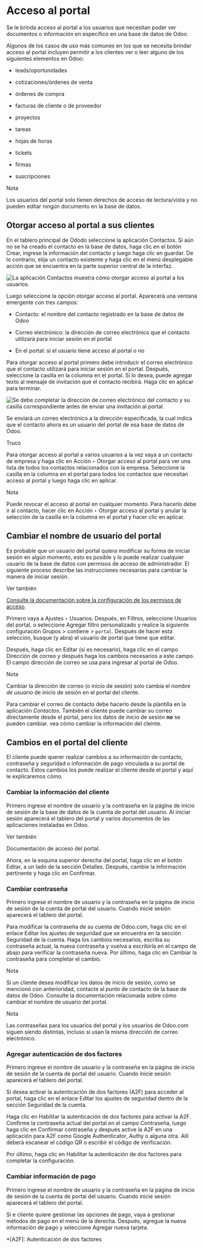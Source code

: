 # Acceso al portal

Se le brinda acceso al portal a los usuarios que necesitan poder ver
documentos o información en específico en una base de datos de Odoo.

Algunos de los casos de uso más comunes en los que se necesita brindar acceso
al portal incluyen permitir a los clientes ver o leer alguno de los siguientes
elementos en Odoo:

  * leads/oportunidades

  * cotizaciones/órdenes de venta

  * órdenes de compra

  * facturas de cliente o de proveedor

  * proyectos

  * tareas

  * hojas de horas

  * tickets

  * firmas

  * suscripciones

Nota

Los usuarios del portal solo tienen derechos de acceso de lectura/vista y no
pueden editar ningún documento en la base de datos.

## Otorgar acceso al portal a sus clientes

En el tablero principal de Ododo seleccione la aplicación Contactos. Si aún no
se ha creado el contacto en la base de datos, haga clic en el botón Crear,
ingrese la información del contacto y luego haga clic en guardar. De lo
contrario, elija un contacto existente y haga clic en el menú desplegable
acción que se encuentra en la parte superior central de la interfaz.

![La aplicación Contactos muestra cómo otorgar acceso al portal a los
usuarios.](../../../_images/grant-portal-access.png)

Luego seleccione la opción otorgar acceso al portal. Aparecerá una ventana
emergente con tres campos:

  * Contacto: el nombre del contacto registrado en la base de datos de Odoo

  * Correo electrónico: la dirección de correo electrónico que el contacto utilizará para iniciar sesión en el portal

  * En el portal: si el usuario tiene acceso al portal o no

Para otorgar acceso al portal primero debe introducir el correo electrónico
que el contacto utilizará para iniciar sesión en el portal. Después,
seleccione la casilla en la columna en el portal. Si lo desea, puede agregar
texto al mensaje de invitación que el contacto recibirá. Haga clic en aplicar
para terminar.

![Se debe completar la dirección de correo electrónico del contacto y su
casilla correspondiente antes de enviar una invitación al
portal.](../../../_images/add-contact-to-portal.png)

Se enviará un correo electrónico a la dirección especificada, la cual indica
que el contacto ahora es un usuario del portal de esa base de datos de Odoo.

Truco

Para otorgar acceso al portal a varios usuarios a la vez vaya a un contacto de
empresa y haga clic en Acción ‣ Otorgar acceso al portal para ver una lista de
todos los contactos relacionados con la empresa. Seleccione la casilla en la
columna en el portal para todos los contactos que necesitan acceso al portal y
luego haga clic en aplicar.

Nota

Puede revocar el acceso al portal en cualquier momento. Para hacerlo debe ir
al contacto, hacer clic en Acción ‣ Otorgar acceso al portal y anular la
selección de la casilla en la columna en el portal y hacer clic en aplicar.

## Cambiar el nombre de usuario del portal

Es probable que un usuario del portal quiera modificar su forma de iniciar
sesión en algún momento, esto es posible y lo puede realizar cualquier usuario
de la base de datos con permisos de acceso de administrador. El siguiente
proceso describe las instrucciones necesarias para cambiar la manera de
iniciar sesión.

Ver también

[Consulte la documentación sobre la configuración de los permisos de
acceso](access_rights.html).

Primero vaya a Ajustes ‣ Usuarios. Después, en Filtros, seleccione Usuarios
del portal, o seleccione Agregar filtro personalizado y realice la siguiente
configuración Grupos > contiene > `portal`. Después de hacer esta selección,
busque (y abra) el usuario de portal que tiene que editar.

Después, haga clic en Editar (si es necesario), haga clic en el campo
Dirección de correo y después haga los cambios necesarios a este campo. El
campo dirección de correo se usa para ingresar al portal de Odoo.

Nota

Cambiar la dirección de correo (o inicio de sesión) solo cambia el _nombre de
usuario_ de inicio de sesión en el portal del cliente.

Para cambiar el correo de contacto debe hacerlo desde la plantilla en la
aplicación _Contactos_. También el cliente puede cambiar su correo
directamente desde el portal, pero los datos de inicio de sesión **no** se
pueden cambiar. vea cómo cambiar la información del cleinte.

## Cambios en el portal del cliente

El cliente puede querer realizar cambios a su información de contacto,
contraseña y seguridad o información de pago vinculada a su portal de
contacto. Estos cambios los puede realizar el cliente desde el portal y aquí
le explicaremos cómo.

### Cambiar la información del cliente

Primero ingrese el nombre de usuario y la contraseña en la página de inicio de
sesión de la base de datos de la cuenta de portal del usuario. Al iniciar
sesión aparecerá el tablero del portal y varios documentos de las aplicaciones
instaladas en Odoo.

Ver también

Documentación de acceso del portal.

Ahora, en la esquina superior derecha del portal, haga clic en el botón
Editar, a un lado de la sección Detalles. Después, cambie la información
pertinente y haga clic en Confirmar.

### Cambiar contraseña

Primero ingrese el nombre de usuario y la contraseña en la página de inicio de
sesión de la cuenta de portal del usuario. Cuando inicie sesión aparecerá el
tablero del portal.

Para modificar la contraseña de su cuenta de Odoo.com, haga clic en el enlace
Editar los ajustes de seguridad que se encuentra en la sección Seguridad de la
cuenta. Haga los cambios necesarios, escriba su contraseña actual, la nueva
contraseña y vuelva a escribirla en el campo de abajo para verificar la
contraseña nueva. Por último, haga clic en Cambiar la contraseña para
completar el cambio.

Nota

Si un cliente desea modificar los datos de inicio de sesión, como se mencionó
con anterioridad, contacte al punto de contacto de la base de datos de Odoo.
Consulte la documentación relacionada sobre cómo cambiar el nombre de usuario
del portal.

Nota

Las contraseñas para los usuarios del portal y los usuarios de Odoo.com siguen
siendo distintas, incluso si usan la misma dirección de correo electrónico.

### Agregar autenticación de dos factores

Primero ingrese el nombre de usuario y la contraseña en la página de inicio de
sesión de la cuenta de portal del usuario. Cuando inicie sesión aparecerá el
tablero del portal.

Si desea activar la autenticación de dos factores (A2F) para acceder al
portal, haga clic en el enlace Editar los ajustes de seguridad dentro de la
sección Seguridad de la cuenta.

Haga clic en Habilitar la autenticación de dos factores para activar la A2F.
Confirme la contraseña actual del portal en el campo Contraseña, luego haga
clic en Confirmar contraseña y después active la A2F en una aplicación para
A2F como Google Authenticator, Authy o alguna otra. Allí deberá escanear el
código QR o escribir el código de verificación.

Por último, haga clic en Habilitar la autenticación de dos factores para
completar la configuración.

### Cambiar información de pago

Primero ingrese el nombre de usuario y la contraseña en la página de inicio de
sesión de la cuenta de portal del usuario. Cuando inicie sesión aparecerá el
tablero del portal.

Si e cliente quiere gestionar las opciones de pago, vaya a gestionar métodos
de pago en el menú de la derecha. Después, agregue la nueva información de
pago y seleccione Agregar nueva tarjeta.

  *[A2F]: Autenticación de dos factores

